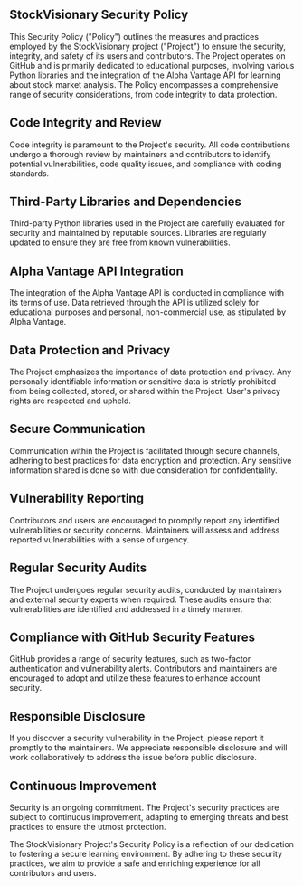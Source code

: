## StockVisionary Security Policy

This Security Policy ("Policy") outlines the measures and practices employed by the StockVisionary project ("Project") to ensure the security, integrity, and safety of its users and contributors. The Project operates on GitHub and is primarily dedicated to educational purposes, involving various Python libraries and the integration of the Alpha Vantage API for learning about stock market analysis. The Policy encompasses a comprehensive range of security considerations, from code integrity to data protection.


## Code Integrity and Review
Code integrity is paramount to the Project's security. All code contributions undergo a thorough review by maintainers and contributors to identify potential vulnerabilities, code quality issues, and compliance with coding standards.


## Third-Party Libraries and Dependencies
Third-party Python libraries used in the Project are carefully evaluated for security and maintained by reputable sources. Libraries are regularly updated to ensure they are free from known vulnerabilities.


## Alpha Vantage API Integration
The integration of the Alpha Vantage API is conducted in compliance with its terms of use. Data retrieved through the API is utilized solely for educational purposes and personal, non-commercial use, as stipulated by Alpha Vantage.


## Data Protection and Privacy
The Project emphasizes the importance of data protection and privacy. Any personally identifiable information or sensitive data is strictly prohibited from being collected, stored, or shared within the Project. User's privacy rights are respected and upheld.


## Secure Communication
Communication within the Project is facilitated through secure channels, adhering to best practices for data encryption and protection. Any sensitive information shared is done so with due consideration for confidentiality.


## Vulnerability Reporting
Contributors and users are encouraged to promptly report any identified vulnerabilities or security concerns. Maintainers will assess and address reported vulnerabilities with a sense of urgency.


## Regular Security Audits
The Project undergoes regular security audits, conducted by maintainers and external security experts when required. These audits ensure that vulnerabilities are identified and addressed in a timely manner.


## Compliance with GitHub Security Features
GitHub provides a range of security features, such as two-factor authentication and vulnerability alerts. Contributors and maintainers are encouraged to adopt and utilize these features to enhance account security.


## Responsible Disclosure
If you discover a security vulnerability in the Project, please report it promptly to the maintainers. We appreciate responsible disclosure and will work collaboratively to address the issue before public disclosure.


## Continuous Improvement
Security is an ongoing commitment. The Project's security practices are subject to continuous improvement, adapting to emerging threats and best practices to ensure the utmost protection.


The StockVisionary Project's Security Policy is a reflection of our dedication to fostering a secure learning environment. By adhering to these security practices, we aim to provide a safe and enriching experience for all contributors and users.
